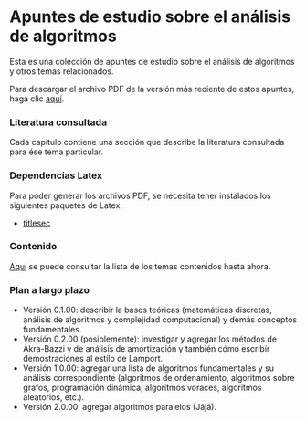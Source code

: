 # Apuntes de estudio sobre el análisis de algoritmos

Esta es una colección de apuntes de estudio sobre el análisis de algoritmos y otros temas relacionados.

Para descargar el archivo PDF de la versión más reciente de estos apuntes, haga clic [aquí][latest].

[latest]: https://github.com/coliva92/algorithms-notes/releases/tag/v0.0.02

### Literatura consultada

Cada capítulo contiene una sección que describe la literatura consultada para ése tema particular.

### Dependencias Latex

Para poder generar los archivos PDF, se necesita tener instalados los siguientes paquetes de Latex:

- [titlesec](https://www.ctan.org/pkg/titlesec)

### Contenido

[Aquí](https://github.com/coliva92/algorithms-notes/releases) se puede consultar la lista de los temas contenidos hasta ahora.

### Plan a largo plazo

- Versión 0.1.00: describir la bases teóricas (matemáticas discretas, análisis de algoritmos y complejidad computacional) y demás conceptos fundamentales.
- Versión 0.2.00 (posiblemente): investigar y agregar los métodos de Akra-Bazzi y de análisis de amortización y también cómo escribir demostraciones al estilo de Lamport.
- Versión 1.0.00: agregar una lista de algoritmos fundamentales y su análisis correspondiente (algoritmos de ordenamiento, algoritmos sobre grafos, programación dinámica, algoritmos voraces, algoritmos aleatorios, etc.).
- Versión 2.0.00: agregar algoritmos paralelos (Jájá).
